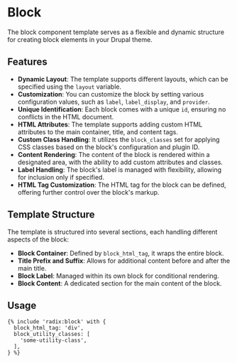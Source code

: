 # Block

The block component template serves as a flexible and dynamic structure for creating block elements in your Drupal theme.

## Features

- **Dynamic Layout**: The template supports different layouts, which can be specified using the `layout` variable.
- **Customization**: You can customize the block by setting various configuration values, such as `label`, `label_display`, and `provider`.
- **Unique Identification**: Each block comes with a unique `id`, ensuring no conflicts in the HTML document.
- **HTML Attributes**: The template supports adding custom HTML attributes to the main container, title, and content tags.
- **Custom Class Handling**: It utilizes the `block_classes` set for applying CSS classes based on the block's configuration and plugin ID.
- **Content Rendering**: The content of the block is rendered within a designated area, with the ability to add custom attributes and classes.
- **Label Handling**: The block's label is managed with flexibility, allowing for inclusion only if specified.
- **HTML Tag Customization**: The HTML tag for the block can be defined, offering further control over the block's markup.

## Template Structure

The template is structured into several sections, each handling different aspects of the block:

- **Block Container**: Defined by `block_html_tag`, it wraps the entire block.
- **Title Prefix and Suffix**: Allows for additional content before and after the main title.
- **Block Label**: Managed within its own block for conditional rendering.
- **Block Content**: A dedicated section for the main content of the block.

## Usage

```twig
{% include 'radix:block' with {
  block_html_tag: 'div',
  block_utility_classes: [
    'some-utility-class',
  ],
} %}
```

